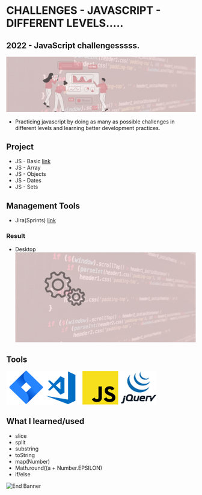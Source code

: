 # CHALLENGES - JAVASCRIPT - DIFFERENT LEVELS.....
## 2022 - JavaScript challengesssss.

![Begin Banner](Documentation/top-1200x350.gif)

* Practicing javascript by doing as many as possible challenges in different levels and learning better development practices.

## Project
* JS - Basic [link](https://github.com/pittyh6/challenges-js-2022/tree/master/Basic)
* JS - Array
* JS - Objects
* JS - Dates
* JS - Sets

## Management Tools
* Jira(Sprints) [link](https://github.com/pittyh6/challenges-js-2022/tree/master/Sprint)
### Result
* Desktop
![Middle Banner](Documentation/Under_Development.gif)


## Tools
<img src= Documentation/jira.png  height="90" width="100" ><img src= Documentation/vscode.png  height="90" width="100"><img src= Documentation/js.png  height="90" width="100"><img src= Documentation/jquery.png  height="90" width="100">

## What I learned/used
* slice
* split
* substring
* toString
* map(Number)
* Math.round((a + Number.EPSILON)
* if/else




![End Banner](Documentation/botton-1200x350.gif)